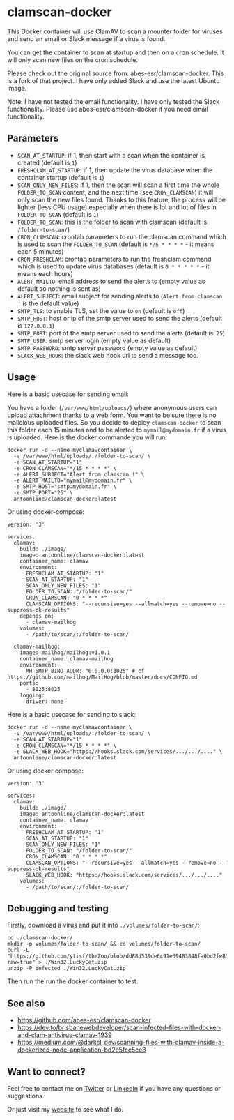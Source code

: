 # clamscan-docker

This Docker container will use ClamAV to scan a mounter folder for viruses and send an email or Slack message if a virus is found.

You can get the container to scan at startup and then on a cron schedule. It will only scan new files on the cron schedule.

Please check out the original source from: abes-esr/clamscan-docker. This is a fork of that project. I have only added Slack and use the latest Ubuntu image.

Note: I have not tested the email functionality. I have only tested the Slack functionality. Please use abes-esr/clamscan-docker if you need email functionality.

## Parameters

- `SCAN_AT_STARTUP`: if 1, then start with a scan when the container is created (default is `1`)
- `FRESHCLAM_AT_STARTUP`: if 1, then update the virus database when the container startup (default is `1`)
- `SCAN_ONLY_NEW_FILES`: if 1, then the scan will scan a first time the whole `FOLDER_TO_SCAN` content, and the next time (see `CRON_CLAMSCAN`) it will only scan the new files found. Thanks to this feature, the process will be lighter (less CPU usage) especially when there is lot and lot of files in `FOLDER_TO_SCAN` (default is `1`)
- `FOLDER_TO_SCAN`: this is the folder to scan with clamscan (default is `/folder-to-scan/`)
- `CRON_CLAMSCAN`: crontab parameters to run the clamscan command which is used to scan the `FOLDER_TO_SCAN` (default is `*/5 * * * *` - it means each 5 minutes)
- `CRON_FRESHCLAM`: crontab parameters to run the freshclam command which is used to update virus databases (default is `0 * * * * *` - it means each hours)
- `ALERT_MAILTO`: email address to send the alerts to (empty value as default so nothing is sent as)
- `ALERT_SUBJECT`: email subject for sending alerts to (`Alert from clamscan !` is the default value)
- `SMTP_TLS`: to enable TLS, set the value to `on` (default is `off`)
- `SMTP_HOST`: host or ip of the smtp server used to send the alerts (default is `127.0.0.1`)
- `SMTP_PORT`: port of the smtp server used to send the alerts (default is` 25`)
- `SMTP_USER`: smtp server login (empty value as default)
- `SMTP_PASSWORD`: smtp server password (empty value as default)
- `SLACK_WEB_HOOK`: the slack web hook url to send a message too.

## Usage

Here is a basic usecase for sending email:

You have a folder (`/var/www/html/uploads/`) where anonymous users can upload attachment thanks to a web form. You want to be sure there is no malicious uploaded files. So you decide to deploy `clamscan-docker` to scan this folder each 15 minutes and to be alerted to `mymail@mydomain.fr` if a virus is uploaded. Here is the docker commande you will run:

```
docker run -d --name myclamavcontainer \
  -v /var/www/html/uploads/:/folder-to-scan/ \
  -e SCAN_AT_STARTUP="1"
  -e CRON_CLAMSCAN="*/15 * * * *" \
  -e ALERT_SUBJECT="Alert from clamscan !" \
  -e ALERT_MAILTO="mymail@mydomain.fr" \
  -e SMTP_HOST="smtp.mydomain.fr" \
  -e SMTP_PORT="25" \
  antoonline/clamscan-docker:latest
```

Or using docker-compose:

```
version: '3'

services:
  clamav:
    build: ./image/
    image: antoonline/clamscan-docker:latest
    container_name: clamav
    environment:
      FRESHCLAM_AT_STARTUP: "1"
      SCAN_AT_STARTUP: "1"
      SCAN_ONLY_NEW_FILES: "1"
      FOLDER_TO_SCAN: "/folder-to-scan/"
      CRON_CLAMSCAN: "0 * * * *"
      CLAMSCAN_OPTIONS: "--recursive=yes --allmatch=yes --remove=no --suppress-ok-results"
    depends_on:
      - clamav-mailhog
    volumes:
      - /path/to/scan/:/folder-to-scan/

  clamav-mailhog:
    image: mailhog/mailhog:v1.0.1
    container_name: clamav-mailhog
    environment:
      MH_SMTP_BIND_ADDR: "0.0.0.0:1025" # cf https://github.com/mailhog/MailHog/blob/master/docs/CONFIG.md
    ports:
      - 8025:8025
    logging:
      driver: none
```

Here is a basic usecase for sending to slack:

```
docker run -d --name myclamavcontainer \
  -v /var/www/html/uploads/:/folder-to-scan/ \
  -e SCAN_AT_STARTUP="1"
  -e CRON_CLAMSCAN="*/15 * * * *" \
  -e SLACK_WEB_HOOK="https://hooks.slack.com/services/.../.../...." \
  antoonline/clamscan-docker:latest
```

Or using docker compose:

```
version: '3'

services:
  clamav:
    build: ./image/
    image: antoonline/clamscan-docker:latest
    container_name: clamav
    environment:
      FRESHCLAM_AT_STARTUP: "1"
      SCAN_AT_STARTUP: "1"
      SCAN_ONLY_NEW_FILES: "1"
      FOLDER_TO_SCAN: "/folder-to-scan/"
      CRON_CLAMSCAN: "0 * * * *"
      CLAMSCAN_OPTIONS: "--recursive=yes --allmatch=yes --remove=no --suppress-ok-results"
      SLACK_WEB_HOOK: "https://hooks.slack.com/services/.../.../...."
    volumes:
      - /path/to/scan/:/folder-to-scan/
```

## Debugging and testing

Firstly, download a virus and put it into `./volumes/folder-to-scan/`:

```
cd ./clamscan-docker/
mkdir -p volumes/folder-to-scan/ && cd volumes/folder-to-scan/
curl -L "https://github.com/ytisf/theZoo/blob/dd88d539de6c91e39483848fa0bd2fe859009c3e/malware/Binaries/Win32.LuckyCat/Win32.LuckyCat.zip?raw=true" > ./Win32.LuckyCat.zip
unzip -P infected ./Win32.LuckyCat.zip
```

Then run the run the docker container to test.

## See also
- https://github.com/abes-esr/clamscan-docker
- https://dev.to/brisbanewebdeveloper/scan-infected-files-with-docker-and-clam-antivirus-clamav-1939
- https://medium.com/@darkcl_dev/scanning-files-with-clamav-inside-a-dockerized-node-application-bd2e5fcc5ce8

## Want to connect?

Feel free to contact me on [Twitter](https://twitter.com/OnlineAnto) or [LinkedIn](https://www.linkedin.com/in/anto-online) if you have any questions or suggestions.

Or just visit my [website](https://anto.online) to see what I do.



